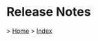 
<h1>Release Notes</h1>

<p>> <a href="../../../README.md">Home</a> > <a href="./index.md">Index</a></p>

</br>
